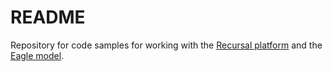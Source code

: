 # README

Repository for code samples for working with the [Recursal platform](https://platform.recursal.com) and the [Eagle model](https://substack.recursal.ai/cp/143699561).
